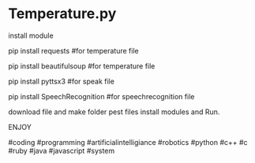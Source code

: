 # Temperature.py

install module

pip install requests #for temperature file

pip install beautifulsoup #for temperature file

pip install pyttsx3 #for speak file

pip install SpeechRecognition #for speechrecognition file

download file and make folder pest files install modules and  Run. 

ENJOY

#coding #programming #artificialintelligiance #robotics #python #c++ #c #ruby #java #javascript #system
